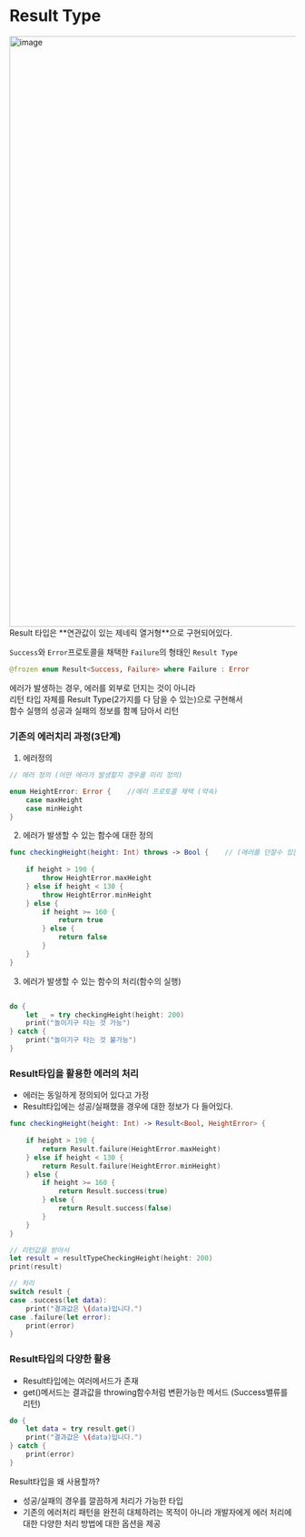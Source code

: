 # Result Type
<img width="1039" alt="image" src="https://github.com/leedaeho8078/Swift_basic/assets/83402908/d5c77db0-ecec-46ca-8e9a-a3609939ec2a">
Result 타입은 **연관값이 있는 제네릭 열거형**으로 구현되어있다.

`Success`와 `Error`프로토콜을 채택한 `Failure`의 형태인 `Result Type`
```swift
@frozen enum Result<Success, Failure> where Failure : Error
```

에러가 발생하는 경우, 에러를 외부로 던지는 것이 아니라     
리턴 타입 자체를 Result Type(2가지를 다 담을 수 있는)으로 구현해서    
함수 실행의 성공과 실패의 정보를 함꼐 담아서 리턴    

### 기존의 에러치리 과정(3단계)
1. 에러정의    
```swift
// 에러 정의 (어떤 에러가 발생할지 경우를 미리 정의)

enum HeightError: Error {    //에러 프로토콜 채택 (약속)
    case maxHeight
    case minHeight
}
```

2. 에러가 발생할 수 있는 함수에 대한 정의
```swift
func checkingHeight(height: Int) throws -> Bool {    // (에러를 던잘수 있는 함수 타입이다)
    
    if height > 190 {
        throw HeightError.maxHeight
    } else if height < 130 {
        throw HeightError.minHeight
    } else {
        if height >= 160 {
            return true
        } else {
            return false
        }
    }
}

```
3. 에러가 발생할 수 있는 함수의 처리(함수의 실행)
```swift

do {
    let _ = try checkingHeight(height: 200)
    print("놀이기구 타는 것 가능")
} catch {
    print("놀이기구 타는 것 불가능")
}

```

### Result타입을 활용한 에러의 처리
- 에러는 동일하게 정의되어 있다고 가정
- Result타입에는 성공/실패했을 경우에 대한 정보가 다 들어있다.
```swift
func checkingHeight(height: Int) -> Result<Bool, HeightError> {    
    
    if height > 190 {
        return Result.failure(HeightError.maxHeight)
    } else if height < 130 {
        return Result.failure(HeightError.minHeight)
    } else {
        if height >= 160 {
            return Result.success(true)
        } else {
            return Result.success(false)
        }
    }
}

// 리턴값을 받아서
let result = resultTypeCheckingHeight(height: 200)
print(result) 

// 처리
switch result {
case .success(let data):
    print("결과값은 \(data)입니다.")
case .failure(let error):
    print(error)
}

```

### Result타입의 다양한 활용     
- Result타입에는 여러메서드가 존재
- get()메서드는 결과값을 throwing함수처럼 변환가능한 메서드 (Success밸류를 리턴)    
```swift
do {
    let data = try result.get()
    print("결과값은 \(data)입니다.")
} catch {
    print(error)
}
``` 


Result타입을 왜 사용할까?
 - 성공/실패의 경우를 깔끔하게 처리가 가능한 타입
 - 기존의 에러처리 패턴을 완전히 대체하려는 목적이 아니라
   개발자에게 에러 처리에 대한 다양한 처리 방법에 대한 옵션을 제공
